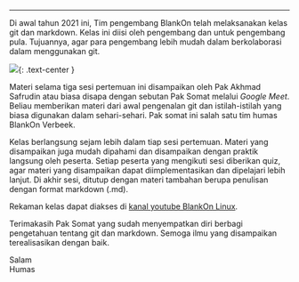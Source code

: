 

---
Di awal tahun 2021 ini, Tim pengembang BlankOn telah melaksanakan kelas git dan markdown. Kelas ini diisi oleh pengembang dan untuk pengembang pula. Tujuannya, agar para pengembang lebih mudah dalam berkolaborasi dalam menggunakan git. 

![](/assets/posts/2021-01/kelasgit-pemula.png){: .text-center }

Materi selama tiga sesi pertemuan ini disampaikan oleh Pak Akhmad Safrudin atau biasa disapa dengan sebutan Pak Somat melalui _Google Meet_. Beliau memberikan materi dari awal pengenalan git dan istilah-istilah yang biasa digunakan dalam sehari-sehari. Pak somat ini salah satu tim humas BlankOn Verbeek. 

Kelas berlangsung sejam lebih dalam tiap sesi pertemuan. Materi yang disampaikan juga mudah dipahami dan disampaikan dengan praktik langsung oleh peserta.
Setiap peserta yang mengikuti sesi diberikan quiz, agar materi yang disampaikan dapat diimplementasikan dan dipelajari lebih lanjut. 
Di akhir sesi, ditutup dengan materi tambahan berupa penulisan dengan format markdown (.md).

Rekaman kelas dapat diakses di [kanal youtube BlankOn Linux](https://www.youtube.com/watch?v=kJlnc118HwA).

Terimakasih Pak Somat yang sudah menyempatkan diri berbagi pengetahuan tentang git dan markdown. Semoga ilmu yang disampaikan terealisasikan dengan baik. 

Salam  
Humas

